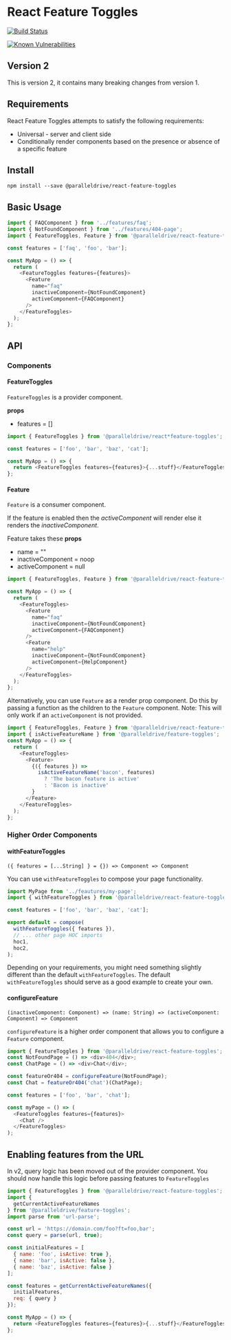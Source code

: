 # React Feature Toggles

[![Build Status](https://travis-ci.com/paralleldrive/react-feature-toggles.svg?token=Ba8H1FN3UT5CqqFhs2AM&branch=master)](https://travis-ci.com/paralleldrive/react-feature-toggles)

[![Known Vulnerabilities](https://snyk.io/test/github/paralleldrive/react-feature-toggles/badge.svg?targetFile=package.json)](https://snyk.io/test/github/paralleldrive/react-feature-toggles?targetFile=package.json)

## Version 2

This is version 2, it contains many breaking changes from version 1.

## Requirements

React Feature Toggles attempts to satisfy the following requirements:

- Universal - server and client side
- Conditionally render components based on the presence or absence of a specific feature


## Install

```
npm install --save @paralleldrive/react-feature-toggles
```

## Basic Usage

```js
import { FAQComponent } from '../features/faq';
import { NotFoundComponent } from '../features/404-page';
import { FeatureToggles, Feature } from '@paralleldrive/react-feature-toggles';

const features = ['faq', 'foo', 'bar'];

const MyApp = () => {
  return (
    <FeatureToggles features={features}>
      <Feature
        name="faq"
        inactiveComponent={NotFoundComponent}
        activeComponent={FAQComponent}
      />
    </FeatureToggles>
  );
};
```

## API

### Components

#### FeatureToggles

`FeatureToggles` is a provider component.

**props**

- features = []

```js
import { FeatureToggles } from '@paralleldrive/react*feature-toggles';

const features = ['foo', 'bar', 'baz', 'cat'];

const MyApp = () => {
  return <FeatureToggles features={features}>{...stuff}</FeatureToggles>;
};
```

#### Feature

`Feature` is a consumer component.

If the feature is enabled then the _activeComponent_ will render else it renders the _inactiveComponent_.

Feature takes these **props**

- name = ""
- inactiveComponent = noop
- activeComponent = null

```js
import { FeatureToggles, Feature } from '@paralleldrive/react-feature-toggles';

const MyApp = () => {
  return (
    <FeatureToggles>
      <Feature
        name="faq"
        inactiveComponent={NotFoundComponent}
        activeComponent={FAQComponent}
      />
      <Feature
        name="help"
        inactiveComponent={NotFoundComponent}
        activeComponent={HelpComponent}
      />
    </FeatureToggles>
  );
};
```

Alternatively, you can use `Feature` as a render prop component. Do this by passing a function as the children to the `Feature` component. Note: This will only work if an `activeComponent` is not provided.

```js
import { FeatureToggles, Feature } from '@paralleldrive/react-feature-toggles';
import { isActiveFeatureName } from '@paralleldrive/feature-toggles';
const MyApp = () => {
  return (
    <FeatureToggles>
      <Feature>
        {({ features }) =>
          isActiveFeatureName('bacon', features)
            ? 'The bacon feature is active'
            : 'Bacon is inactive'
        }
      </Feature>
    </FeatureToggles>
  );
};
```

### Higher Order Components

#### withFeatureToggles

`({ features = [...String] } = {}) => Component => Component`

You can use `withFeatureToggles` to compose your page functionality.

```js
import MyPage from '../feautures/my-page';
import { withFeatureToggles } from '@paralleldrive/react-feature-toggles';

const features = ['foo', 'bar', 'baz', 'cat'];

export default = compose(
  withFeatureToggles({ features }),
  // ... other page HOC imports
  hoc1,
  hoc2,
);
```

Depending on your requirements, you might need something slightly different than the default `withFeatureToggles`. The default `withFeatureToggles` should serve as a good example to create your own.

#### configureFeature

`(inactiveComponent: Component) => (name: String) => (activeComponent: Component) => Component`

`configureFeature` is a higher order component that allows you to configure a `Feature` component.

```js
import { FeatureToggles } from '@paralleldrive/react-feature-toggles';
const NotFoundPage = () => <div>404</div>;
const ChatPage = () => <div>Chat</div>;

const featureOr404 = configureFeature(NotFoundPage);
const Chat = featureOr404('chat')(ChatPage);

const features = ['foo', 'bar', 'chat'];

const myPage = () => (
  <FeatureToggles features={features}>
    <Chat />
  </FeatureToggles>
);
```

## Enabling features from the URL

In v2, query logic has been moved out of the provider component. You should now handle this logic before passing features to `FeatureToggles`

```js
import { FeatureToggles } from '@paralleldrive/react-feature-toggles';
import {
  getCurrentActiveFeatureNames
} from '@paralleldrive/feature-toggles';
import parse from 'url-parse';

const url = 'https://domain.com/foo?ft=foo,bar';
const query = parse(url, true);

const initialFeatures = [
  { name: 'foo', isActive: true },
  { name: 'bar', isActive: false },
  { name: 'baz', isActive: false }
];

const features = getCurrentActiveFeatureNames({
  initialFeatures,
  req: { query }
});

const MyApp = () => {
  return <FeatureToggles features={features}>{...stuff}</FeatureToggles>;
};
```
